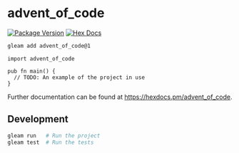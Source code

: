# advent_of_code

[![Package Version](https://img.shields.io/hexpm/v/advent_of_code)](https://hex.pm/packages/advent_of_code)
[![Hex Docs](https://img.shields.io/badge/hex-docs-ffaff3)](https://hexdocs.pm/advent_of_code/)

```sh
gleam add advent_of_code@1
```
```gleam
import advent_of_code

pub fn main() {
  // TODO: An example of the project in use
}
```

Further documentation can be found at <https://hexdocs.pm/advent_of_code>.

## Development

```sh
gleam run   # Run the project
gleam test  # Run the tests
```
